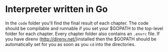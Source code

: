 # Interpreter written in Go

In the `code` folder you'll find the final result of each chapter. The code
should be compilable and runnable if you set your $GOPATH to the top-level
folder for each chapter. Every chapter folder also contains an `.envrc` file. If you have direnv (http://direnv.net/)installed then the $GOPATH should be automatically set for you as soon as you `cd` into the directories.